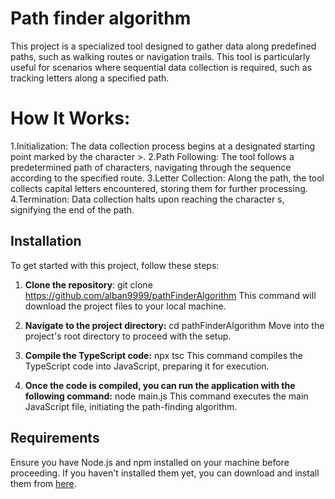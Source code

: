 # Path finder algorithm

This project is a specialized tool designed to gather data along predefined paths, such as walking routes or navigation trails. This tool is particularly useful for scenarios where sequential data collection is required, such as tracking letters along a specified path.

# How It Works:

1.Initialization: The data collection process begins at a designated starting point marked by the character >.
2.Path Following: The tool follows a predetermined path of characters, navigating through the sequence according to the specified route.
3.Letter Collection: Along the path, the tool collects capital letters encountered, storing them for further processing.
4.Termination: Data collection halts upon reaching the character s, signifying the end of the path.

## Installation

To get started with this project, follow these steps:

1. **Clone the repository**:
   git clone https://github.com/alban9999/pathFinderAlgorithm
   This command will download the project files to your local machine.

2. **Navigate to the project directory:**
   cd pathFinderAlgorithm
   Move into the project's root directory to proceed with the setup.

3. **Compile the TypeScript code:**
   npx tsc
   This command compiles the TypeScript code into JavaScript, preparing it for execution.

4. **Once the code is compiled, you can run the application with the following command:**
   node main.js
   This command executes the main JavaScript file, initiating the path-finding algorithm.

## Requirements

Ensure you have Node.js and npm installed on your machine before proceeding. If you haven't installed them yet, you can download and install them from [here](https://nodejs.org/).
